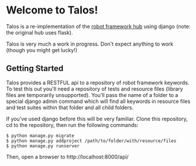 Welcome to Talos!
=================

Talos is a re-implementation of the [robot framework
hub](https://github.com/boakley/robotframework-hub) using django
(note: the original hub uses flask).

Talos is very much a work in progress. Don't expect anything to work
(though you might get lucky!)

Getting Started
---------------

Talos provides a RESTFUL api to a repository of robot framework keywords. 
To test this out you'll need a repository of tests and resource files (library
files are temporarily unsupported). You'll pass the name of a folder to a 
special django admin command which will find all keywords in resource files 
and test suites within that folder and all child folders. 

If you've used django before this will be very familiar. Clone this repository, cd to the repository, then run the following commands:

    $ python manage.py migrate
    $ python manage.py addproject /path/to/folder/with/resource/files
    $ python manage.py runserver
 
Then, open a browser to http://localhost:8000/api/
